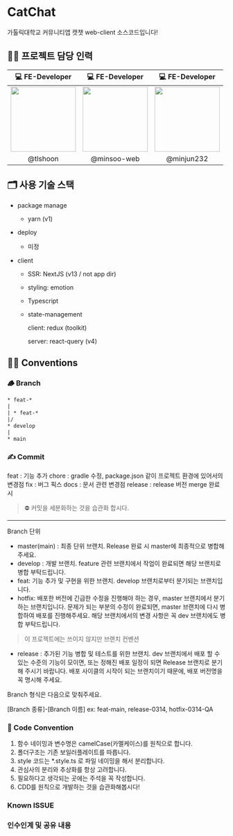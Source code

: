# CatChat

가톨릭대학교 커뮤니티앱 캣챗 web-client 소스코드입니다!

## 👨‍💻 프로젝트 담당 인력

|                                                          💻 FE-Developer                                                           |                                                                                     💻 FE-Developer                                                                                     |                                                            💻 FE-Developer                                                            |
| :--------------------------------------------------------------------------------------------------------------------------------: | :-------------------------------------------------------------------------------------------------------------------------------------------------------------------------------------: | :-----------------------------------------------------------------------------------------------------------------------------------: |
| <a href='https://github.com/tlshoon'><img width="150" height="150" src="https://avatars.githubusercontent.com/u/87574833?v=4"></a> | <a href='https://github.com/Minsoo-web'><img width="150" height="150" src="https://avatars1.githubusercontent.com/u/57122180?s=200&u=b32867107508426379c28b1d0c2fd8963912a5dd&v=4"></a> | <a href='https://github.com/minjun232'><img width="150" height="150" src="https://avatars.githubusercontent.com/u/126582929?v=4"></a> |
|                                                              @tlshoon                                                              |                                                                                       @minsoo-web                                                                                       |                                                              @minjun232                                                               |

## 🗂 사용 기술 스택

- package manage

  - yarn (v1)

- deploy

  - 미정

- client

  - SSR: NextJS (v13 / not app dir)
  - styling: emotion
  - Typescript
  - state-management

    client: redux (toolkit)

    server: react-query (v4)

## 👨‍⚖️ Conventions

### 🪵 Branch

```txt
* feat-*
|
| * feat-*
|/
* develop
|
* main
```

### ✍️ Commit

feat : 기능 추가
chore : gradle 수정, package.json 같이 프로젝트 환경에 있어서의 변경점
fix : 버그 픽스
docs : 문서 관련 변경점
release : release 버전 merge 완료 시

> ⛔️ 커밋을 세분화하는 것을 습관화 합시다.

---

Branch 단위

- master(main) : 최종 단위 브랜치. Release 완료 시 master에 최종적으로 병합해주세요.
- develop : 개발 브랜치. feature 관련 브랜치에서 작업이 완료되면 해당 브랜치로 병합 부탁드립니다.
- feat: 기능 추가 및 구현을 위한 브랜치. develop 브랜치로부터 분기되는 브랜치입니다.
- hotfix: 배포한 버전에 긴급한 수정을 진행해야 하는 경우, master 브랜치에서 분기하는 브랜치입니다.
  문제가 되는 부분의 수정이 완료되면, master 브랜치에 다시 병합하여 배포를 진행해주세요.
  해당 브랜치에서의 변경 사항은 꼭 dev 브랜치에도 병합 부탁드립니다.

> 이 프로젝트에는 쓰이지 않지만 브랜치 컨벤션

- release : 추가된 기능 병합 및 테스트를 위한 브랜치.
  dev 브랜치에서 배포 할 수 있는 수준의 기능이 모이면, 또는 정해진 배포 일정이 되면 Release 브랜치로 분기해 주시기 바랍니다.
  배포 사이클의 시작이 되는 브랜치이기 때문에, 배포 버전명을 꼭 명시해 주세요.

Branch 형식은 다음으로 맞춰주세요.

[Branch 종류]-[Branch 이름]
ex: feat-main, release-0314, hotfix-0314-QA

### 📝 Code Convention

1. 함수 네이밍과 변수명은 camelCase(카멜케이스)를 원칙으로 합니다.
2. 폴더구조는 기존 보일러플레이트를 따릅니다.
3. style 코드는 \*.style.ts 로 파일 네이밍을 해서 분리합니다.
4. 관심사의 분리와 추상화를 항상 고려합니다.
5. 필요하다고 생각되는 곳에는 주석을 꼭 작성합니다.
6. CDD를 원칙으로 개발하는 것을 습관화해봅시다!

### Known ISSUE

### 인수인계 및 공유 내용

